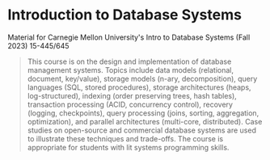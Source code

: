 # Introduction to Database Systems

Material for Carnegie Mellon University's Intro to Database Systems (Fall 2023) 15-445/645

> This course is on the design and implementation of database management systems. Topics include data
> models (relational, document, key/value), storage models (n-ary, decomposition), query languages
> (SQL, stored procedures), storage architectures (heaps, log-structured), indexing (order preserving
> trees, hash tables), transaction processing (ACID, concurrency control), recovery (logging,
> checkpoints), query processing (joins, sorting, aggregation, optimization), and parallel
> architectures (multi-core, distributed). Case studies on open-source and commercial database systems
> are used to illustrate these techniques and trade-offs. The course is appropriate for students with
> lit systems programming skills.

